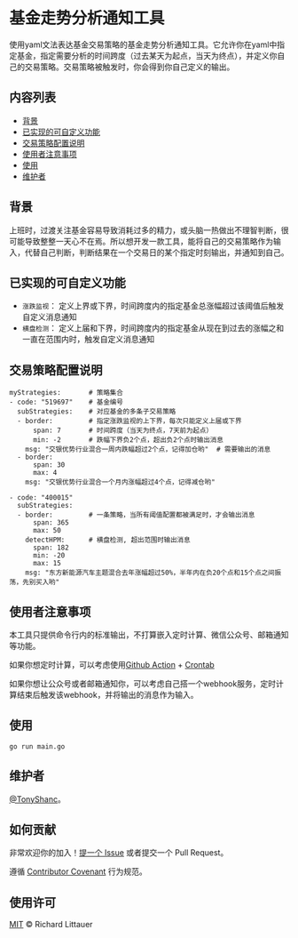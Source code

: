 # 基金走势分析通知工具
使用yaml文法表达基金交易策略的基金走势分析通知工具。它允许你在yaml中指定基金，指定需要分析的时间跨度（过去某天为起点，当天为终点），并定义你自己的交易策略。交易策略被触发时，你会得到你自己定义的输出。

## 内容列表
- [背景](#背景)
- [已实现的可自定义功能](#已实现的可自定义功能)
- [交易策略配置说明](#交易策略配置说明)
- [使用者注意事项](#使用者注意事项)
- [使用](#使用)
- [维护者](#维护者)

## 背景
上班时，过渡关注基金容易导致消耗过多的精力，或头脑一热做出不理智判断，很可能导致整整一天心不在焉。所以想开发一款工具，能将自己的交易策略作为输入，代替自己判断，判断结果在一个交易日的某个指定时刻输出，并通知到自己。

## 已实现的可自定义功能
- `涨跌监视`： 定义上界或下界，时间跨度内的指定基金总涨幅超过该阈值后触发自定义消息通知
- `横盘检测`： 定义上届和下界，时间跨度内的指定基金从现在到过去的涨幅之和一直在范围内时，触发自定义消息通知

## 交易策略配置说明
```
myStrategies:       # 策略集合
- code: "519697"    # 基金编号
  subStrategies:    # 对应基金的多条子交易策略
  - border:         # 指定涨跌监视的上下界，每次只能定义上届或下界
      span: 7       # 时间跨度（当天为终点，7天前为起点）
      min: -2       # 跌幅下界负2个点，超出负2个点时输出消息
    msg: "交银优势行业混合一周内跌幅超过2个点，记得加仓哟"  # 需要输出的消息
  - border:
      span: 30
      max: 4
    msg: "交银优势行业混合一个月内涨幅超过4个点，记得减仓哟"

- code: "400015"
  subStrategies:
  - border:         # 一条策略，当所有阈值配置都被满足时，才会输出消息
      span: 365
      max: 50
    detectHPM:      # 横盘检测, 超出范围时输出消息
      span: 182     
      min: -20      
      max: 15
    msg: "东方新能源汽车主题混合去年涨幅超过50%，半年内在负20个点和15个点之间振荡，先别买入哟"
```


## 使用者注意事项
本工具只提供命令行内的标准输出，不打算嵌入定时计算、微信公众号、邮箱通知等功能。

如果你想定时计算，可以考虑使用[Github Action](https://docs.github.com/en/actions) + [Crontab](https://crontab.guru/)

如果你想让公众号或者邮箱通知你，可以考虑自己搭一个webhook服务，定时计算结束后触发该webhook，并将输出的消息作为输入。

## 使用
```golang
go run main.go
```

## 维护者
[@TonyShanc](https://github.com/TonyShanc)。

## 如何贡献
非常欢迎你的加入！[提一个 Issue](https://github.com/TonyShanc/fund-strategy/issues/new) 或者提交一个 Pull Request。

遵循 [Contributor Covenant](http://contributor-covenant.org/version/1/3/0/) 行为规范。

## 使用许可

[MIT](LICENSE) © Richard Littauer